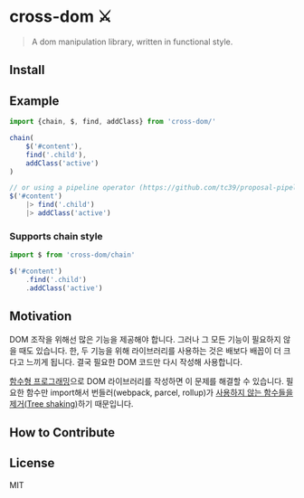 # cross-dom ⚔️
> A dom manipulation library, written in functional style.

## Install

## Example
```js
import {chain, $, find, addClass} from 'cross-dom/'

chain(
    $('#content'),
    find('.child'),
    addClass('active')
)

// or using a pipeline operator (https://github.com/tc39/proposal-pipeline-operator)
$('#content')
    |> find('.child')
    |> addClass('active')
```

### Supports chain style
```js
import $ from 'cross-dom/chain'

$('#content')
    .find('.child')
    .addClass('active')
```

## Motivation
 DOM 조작을 위해선 많은 기능을 제공해야 합니다. 그러나 그 모든 기능이 필요하지 않을 때도 있습니다.
 한, 두 기능을 위해 라이브러리를 사용하는 것은 배보다 배꼽이 더 크다고 느끼게 됩니다.
 결국 필요한 DOM 코드만 다시 작성해 사용합니다.

[함수형 프로그래밍](https://en.wikipedia.org/wiki/Functional_programming)으로 DOM 라이브러리를 작성하면 이 문제를 해결할 수 있습니다.
필요한 함수만 import해서 번들러(webpack, parcel, rollup)가 [사용하지 않는 함수들을 제거(Tree shaking)](https://en.wikipedia.org/wiki/Tree_shaking)하기 때문입니다.

## How to Contribute

## License
MIT
